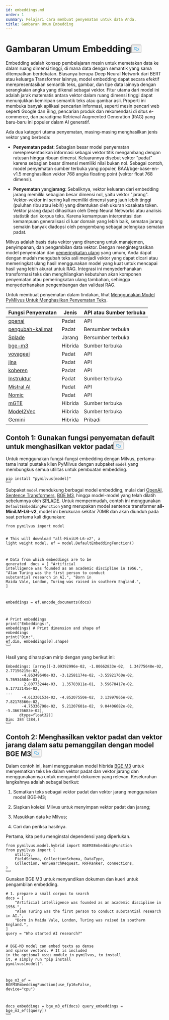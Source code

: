 ```yaml
---
id: embeddings.md
order: 1
summary: Pelajari cara membuat penyematan untuk data Anda.
title: Gambaran Umum Embedding
---
```

<h1 id="Embedding-Overview" class="common-anchor-header">Gambaran Umum Embedding<button data-href="#Embedding-Overview" class="anchor-icon" translate="no">
      <svg translate="no"
        aria-hidden="true"
        focusable="false"
        height="20"
        version="1.1"
        viewBox="0 0 16 16"
        width="16"
      >
        <path
          fill="#0092E4"
          fill-rule="evenodd"
          d="M4 9h1v1H4c-1.5 0-3-1.69-3-3.5S2.55 3 4 3h4c1.45 0 3 1.69 3 3.5 0 1.41-.91 2.72-2 3.25V8.59c.58-.45 1-1.27 1-2.09C10 5.22 8.98 4 8 4H4c-.98 0-2 1.22-2 2.5S3 9 4 9zm9-3h-1v1h1c1 0 2 1.22 2 2.5S13.98 12 13 12H9c-.98 0-2-1.22-2-2.5 0-.83.42-1.64 1-2.09V6.25c-1.09.53-2 1.84-2 3.25C6 11.31 7.55 13 9 13h4c1.45 0 3-1.69 3-3.5S14.5 6 13 6z"
        ></path>
      </svg>
    </button></h1><p>Embedding adalah konsep pembelajaran mesin untuk memetakan data ke dalam ruang dimensi tinggi, di mana data dengan semantik yang sama ditempatkan berdekatan. Biasanya berupa Deep Neural Network dari BERT atau keluarga Transformer lainnya, model embedding dapat secara efektif merepresentasikan semantik teks, gambar, dan tipe data lainnya dengan serangkaian angka yang dikenal sebagai vektor. Fitur utama dari model ini adalah jarak matematis antara vektor dalam ruang dimensi tinggi dapat menunjukkan kemiripan semantik teks atau gambar asli. Properti ini membuka banyak aplikasi pencarian informasi, seperti mesin pencari web seperti Google dan Bing, pencarian produk dan rekomendasi di situs e-commerce, dan paradigma Retrieval Augmented Generation (RAG) yang baru-baru ini populer dalam AI generatif.</p>
<p>Ada dua kategori utama penyematan, masing-masing menghasilkan jenis vektor yang berbeda:</p>
<ul>
<li><p><strong>Penyematan padat</strong>: Sebagian besar model penyematan merepresentasikan informasi sebagai vektor titik mengambang dengan ratusan hingga ribuan dimensi. Keluarannya disebut vektor "padat" karena sebagian besar dimensi memiliki nilai bukan nol. Sebagai contoh, model penyematan sumber terbuka yang populer, BAAI/bge-base-en-v1.5 menghasilkan vektor 768 angka floating point (vektor float 768 dimensi).</p></li>
<li><p><strong>Penyematan</strong> yang<strong>jarang</strong>: Sebaliknya, vektor keluaran dari embedding jarang memiliki sebagian besar dimensi nol, yaitu vektor "jarang". Vektor-vektor ini sering kali memiliki dimensi yang jauh lebih tinggi (puluhan ribu atau lebih) yang ditentukan oleh ukuran kosakata token. Vektor jarang dapat dihasilkan oleh Deep Neural Networks atau analisis statistik dari korpus teks. Karena kemampuan interpretasi dan kemampuan generalisasi di luar domain yang lebih baik, sematan jarang semakin banyak diadopsi oleh pengembang sebagai pelengkap sematan padat.</p></li>
</ul>
<p>Milvus adalah basis data vektor yang dirancang untuk manajemen, penyimpanan, dan pengambilan data vektor. Dengan mengintegrasikan model penyematan dan <a href="https://milvus.io/docs/rerankers-overview.md">pemeringkatan ulang</a> yang umum, Anda dapat dengan mudah mengubah teks asli menjadi vektor yang dapat dicari atau memeringkat ulang hasil menggunakan model yang kuat untuk mencapai hasil yang lebih akurat untuk RAG. Integrasi ini menyederhanakan transformasi teks dan menghilangkan kebutuhan akan komponen penyematan atau pemeringkatan ulang tambahan, sehingga menyederhanakan pengembangan dan validasi RAG.</p>
<p>Untuk membuat penyematan dalam tindakan, lihat <a href="https://github.com/milvus-io/bootcamp/blob/master/bootcamp/model/embedding_functions.ipynb">Menggunakan Model PyMilvus Untuk Menghasilkan Penyematan Teks</a>.</p>
<table>
<thead>
<tr><th>Fungsi Penyematan</th><th>Jenis</th><th>API atau Sumber terbuka</th></tr>
</thead>
<tbody>
<tr><td><a href="https://milvus.io/api-reference/pymilvus/v2.5.x/EmbeddingModels/OpenAIEmbeddingFunction/OpenAIEmbeddingFunction.md">openai</a></td><td>Padat</td><td>API</td></tr>
<tr><td><a href="https://milvus.io/api-reference/pymilvus/v2.5.x/EmbeddingModels/SentenceTransformerEmbeddingFunction/SentenceTransformerEmbeddingFunction.md">pengubah-kalimat</a></td><td>Padat</td><td>Bersumber terbuka</td></tr>
<tr><td><a href="https://milvus.io/api-reference/pymilvus/v2.5.x/EmbeddingModels/SpladeEmbeddingFunction/SpladeEmbeddingFunction.md">Splade</a></td><td>Jarang</td><td>Bersumber terbuka</td></tr>
<tr><td><a href="https://milvus.io/api-reference/pymilvus/v2.5.x/EmbeddingModels/BGEM3EmbeddingFunction/BGEM3EmbeddingFunction.md">bge-m3</a></td><td>Hibrida</td><td>Sumber terbuka</td></tr>
<tr><td><a href="https://milvus.io/api-reference/pymilvus/v2.5.x/EmbeddingModels/VoyageEmbeddingFunction/VoyageEmbeddingFunction.md">voyageai</a></td><td>Padat</td><td>API</td></tr>
<tr><td><a href="https://milvus.io/api-reference/pymilvus/v2.5.x/EmbeddingModels/JinaEmbeddingFunction/JinaEmbeddingFunction.md">jina</a></td><td>Padat</td><td>API</td></tr>
<tr><td><a href="https://milvus.io/api-reference/pymilvus/v2.5.x/EmbeddingModels/CohereEmbeddingFunction/CohereEmbeddingFunction.md">koheren</a></td><td>Padat</td><td>API</td></tr>
<tr><td><a href="https://milvus.io/api-reference/pymilvus/v2.5.x/EmbeddingModels/InstructorEmbeddingFunction/InstructorEmbeddingFunction.md">Instruktur</a></td><td>Padat</td><td>Sumber terbuka</td></tr>
<tr><td><a href="https://milvus.io/api-reference/pymilvus/v2.5.x/EmbeddingModels/MistralAIEmbeddingFunction/MistralAIEmbeddingFunction.md">Mistral AI</a></td><td>Padat</td><td>API</td></tr>
<tr><td><a href="https://milvus.io/api-reference/pymilvus/v2.5.x/EmbeddingModels/NomicEmbeddingFunction/NomicEmbeddingFunction.md">Nomic</a></td><td>Padat</td><td>API</td></tr>
<tr><td><a href="https://milvus.io/api-reference/pymilvus/v2.5.x/EmbeddingModels/Model2VecEmbeddingFunction/Model2VecEmbeddingFunction.md">mGTE</a></td><td>Hibrida</td><td>Sumber terbuka</td></tr>
<tr><td><a href="https://milvus.io/api-reference/pymilvus/v2.5.x/EmbeddingModels/Model2VecEmbeddingFunction/Model2VecEmbeddingFunction.md">Model2Vec</a></td><td>Hibrida</td><td>Sumber terbuka</td></tr>
<tr><td><a href="https://milvus.io/api-reference/pymilvus/v2.5.x/EmbeddingModels/GeminiEmbeddingFunction/GeminiEmbeddingFunction.md">Gemini</a></td><td>Hibrida</td><td>Pribadi</td></tr>
</tbody>
</table>
<h2 id="Example-1-Use-default-embedding-function-to-generate-dense-vectors" class="common-anchor-header">Contoh 1: Gunakan fungsi penyematan default untuk menghasilkan vektor padat<button data-href="#Example-1-Use-default-embedding-function-to-generate-dense-vectors" class="anchor-icon" translate="no">
      <svg translate="no"
        aria-hidden="true"
        focusable="false"
        height="20"
        version="1.1"
        viewBox="0 0 16 16"
        width="16"
      >
        <path
          fill="#0092E4"
          fill-rule="evenodd"
          d="M4 9h1v1H4c-1.5 0-3-1.69-3-3.5S2.55 3 4 3h4c1.45 0 3 1.69 3 3.5 0 1.41-.91 2.72-2 3.25V8.59c.58-.45 1-1.27 1-2.09C10 5.22 8.98 4 8 4H4c-.98 0-2 1.22-2 2.5S3 9 4 9zm9-3h-1v1h1c1 0 2 1.22 2 2.5S13.98 12 13 12H9c-.98 0-2-1.22-2-2.5 0-.83.42-1.64 1-2.09V6.25c-1.09.53-2 1.84-2 3.25C6 11.31 7.55 13 9 13h4c1.45 0 3-1.69 3-3.5S14.5 6 13 6z"
        ></path>
      </svg>
    </button></h2><p>Untuk menggunakan fungsi-fungsi embedding dengan Milvus, pertama-tama instal pustaka klien PyMilvus dengan subpaket <code translate="no">model</code> yang membungkus semua utilitas untuk pembuatan embedding.</p>
<pre><code translate="no" class="language-python">pip install <span class="hljs-string">&quot;pymilvus[model]&quot;</span>
<button class="copy-code-btn"></button></code></pre>
<p>Subpaket <code translate="no">model</code> mendukung berbagai model embedding, mulai dari <a href="https://milvus.io/docs/embed-with-openai.md">OpenAI</a>, <a href="https://milvus.io/docs/embed-with-sentence-transform.md">Sentence Transformers</a>, <a href="https://milvus.io/docs/embed-with-bgm-m3.md">BGE M3</a>, hingga model-model yang telah dilatih sebelumnya oleh <a href="https://milvus.io/docs/embed-with-splade.md">SPLADE</a>. Untuk mempermudah, contoh ini menggunakan <code translate="no">DefaultEmbeddingFunction</code> yang merupakan model sentence transformer <strong>all-MiniLM-L6-v2</strong>, model ini berukuran sekitar 70MB dan akan diunduh pada saat pertama kali digunakan:</p>
<pre><code translate="no" class="language-python"><span class="hljs-keyword">from</span> pymilvus <span class="hljs-keyword">import</span> model

<span class="hljs-comment"># This will download &quot;all-MiniLM-L6-v2&quot;, a light weight model.</span>
ef = model.DefaultEmbeddingFunction()

<span class="hljs-comment"># Data from which embeddings are to be generated </span>
docs = [
    <span class="hljs-string">&quot;Artificial intelligence was founded as an academic discipline in 1956.&quot;</span>,
    <span class="hljs-string">&quot;Alan Turing was the first person to conduct substantial research in AI.&quot;</span>,
    <span class="hljs-string">&quot;Born in Maida Vale, London, Turing was raised in southern England.&quot;</span>,
]

embeddings = ef.encode_documents(docs)

<span class="hljs-comment"># Print embeddings</span>
<span class="hljs-built_in">print</span>(<span class="hljs-string">&quot;Embeddings:&quot;</span>, embeddings)
<span class="hljs-comment"># Print dimension and shape of embeddings</span>
<span class="hljs-built_in">print</span>(<span class="hljs-string">&quot;Dim:&quot;</span>, ef.dim, embeddings[<span class="hljs-number">0</span>].shape)
<button class="copy-code-btn"></button></code></pre>
<p>Hasil yang diharapkan mirip dengan yang berikut ini:</p>
<pre><code translate="no" class="language-python">Embeddings: [array([-<span class="hljs-number">3.09392996e-02</span>, -<span class="hljs-number">1.80662833e-02</span>,  <span class="hljs-number">1.34775648e-02</span>,  <span class="hljs-number">2.77156215e-02</span>,
       -<span class="hljs-number">4.86349640e-03</span>, -<span class="hljs-number">3.12581174e-02</span>, -<span class="hljs-number">3.55921760e-02</span>,  <span class="hljs-number">5.76934684e-03</span>,
        <span class="hljs-number">2.80773244e-03</span>,  <span class="hljs-number">1.35783911e-01</span>,  <span class="hljs-number">3.59678417e-02</span>,  <span class="hljs-number">6.17732145e-02</span>,
...
       -<span class="hljs-number">4.61330153e-02</span>, -<span class="hljs-number">4.85207550e-02</span>,  <span class="hljs-number">3.13997865e-02</span>,  <span class="hljs-number">7.82178566e-02</span>,
       -<span class="hljs-number">4.75336798e-02</span>,  <span class="hljs-number">5.21207601e-02</span>,  <span class="hljs-number">9.04406682e-02</span>, -<span class="hljs-number">5.36676683e-02</span>],
      dtype=float32)]
Dim: <span class="hljs-number">384</span> (<span class="hljs-number">384</span>,)
<button class="copy-code-btn"></button></code></pre>
<h2 id="Example-2-Generate-dense-and-sparse-vectors-in-one-call-with-BGE-M3-model" class="common-anchor-header">Contoh 2: Menghasilkan vektor padat dan vektor jarang dalam satu pemanggilan dengan model BGE M3<button data-href="#Example-2-Generate-dense-and-sparse-vectors-in-one-call-with-BGE-M3-model" class="anchor-icon" translate="no">
      <svg translate="no"
        aria-hidden="true"
        focusable="false"
        height="20"
        version="1.1"
        viewBox="0 0 16 16"
        width="16"
      >
        <path
          fill="#0092E4"
          fill-rule="evenodd"
          d="M4 9h1v1H4c-1.5 0-3-1.69-3-3.5S2.55 3 4 3h4c1.45 0 3 1.69 3 3.5 0 1.41-.91 2.72-2 3.25V8.59c.58-.45 1-1.27 1-2.09C10 5.22 8.98 4 8 4H4c-.98 0-2 1.22-2 2.5S3 9 4 9zm9-3h-1v1h1c1 0 2 1.22 2 2.5S13.98 12 13 12H9c-.98 0-2-1.22-2-2.5 0-.83.42-1.64 1-2.09V6.25c-1.09.53-2 1.84-2 3.25C6 11.31 7.55 13 9 13h4c1.45 0 3-1.69 3-3.5S14.5 6 13 6z"
        ></path>
      </svg>
    </button></h2><p>Dalam contoh ini, kami menggunakan model hibrida <a href="https://milvus.io/docs/embed-with-bgm-m3.md">BGE M3</a> untuk menyematkan teks ke dalam vektor padat dan vektor jarang dan menggunakannya untuk mengambil dokumen yang relevan. Keseluruhan langkahnya adalah sebagai berikut:</p>
<ol>
<li><p>Sematkan teks sebagai vektor padat dan vektor jarang menggunakan model BGE-M3;</p></li>
<li><p>Siapkan koleksi Milvus untuk menyimpan vektor padat dan jarang;</p></li>
<li><p>Masukkan data ke Milvus;</p></li>
<li><p>Cari dan periksa hasilnya.</p></li>
</ol>
<p>Pertama, kita perlu menginstal dependensi yang diperlukan.</p>
<pre><code translate="no" class="language-python"><span class="hljs-keyword">from</span> pymilvus.model.hybrid <span class="hljs-keyword">import</span> BGEM3EmbeddingFunction
<span class="hljs-keyword">from</span> pymilvus <span class="hljs-keyword">import</span> (
    utility,
    FieldSchema, CollectionSchema, DataType,
    Collection, AnnSearchRequest, RRFRanker, connections,
)
<button class="copy-code-btn"></button></code></pre>
<p>Gunakan BGE M3 untuk menyandikan dokumen dan kueri untuk pengambilan embedding.</p>
<pre><code translate="no" class="language-python"><span class="hljs-comment"># 1. prepare a small corpus to search</span>
docs = [
    <span class="hljs-string">&quot;Artificial intelligence was founded as an academic discipline in 1956.&quot;</span>,
    <span class="hljs-string">&quot;Alan Turing was the first person to conduct substantial research in AI.&quot;</span>,
    <span class="hljs-string">&quot;Born in Maida Vale, London, Turing was raised in southern England.&quot;</span>,
]
query = <span class="hljs-string">&quot;Who started AI research?&quot;</span>

<span class="hljs-comment"># BGE-M3 model can embed texts as dense and sparse vectors.</span>
<span class="hljs-comment"># It is included in the optional `model` module in pymilvus, to install it,</span>
<span class="hljs-comment"># simply run &quot;pip install pymilvus[model]&quot;.</span>

bge_m3_ef = BGEM3EmbeddingFunction(use_fp16=<span class="hljs-literal">False</span>, device=<span class="hljs-string">&quot;cpu&quot;</span>)

docs_embeddings = bge_m3_ef(docs)
query_embeddings = bge_m3_ef([query])
<button class="copy-code-btn"></button></code></pre>
